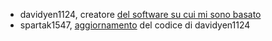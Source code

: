 * davidyen1124, creatore [del software su cui mi sono basato](https://github.com/davidyen1124/Facebot)
* spartak1547, [aggiornamento](https://github.com/spartak1547/Facebot) del codice di davidyen1124
